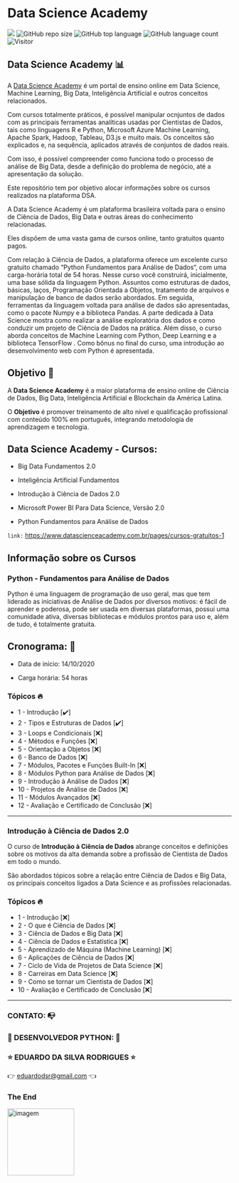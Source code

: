 # Data Science Academy

[![](https://img.shields.io/badge/made_by-eduardodsr-green)](https://github.com/eduardodsr/)
![GitHub repo size](https://img.shields.io/github/repo-size/eduardodsr/Data-Science-Academy)
![GitHub top language](https://img.shields.io/github/languages/top/eduardodsr/Data-Science-Academy)
![GitHub language count](https://img.shields.io/github/languages/count/eduardodsr/Data-Science-Academy)
![Visitor](https://visitor-badge.glitch.me/badge?page_id=eduardodsr.Data-Science-Academy)


## Data Science Academy  📊 

A <a href="https://www.datascienceacademy.com.br/pages/home">Data Science Academy</a> é um portal de ensino online em Data Science, Machine Learning, Big Data, Inteligência Artificial e outros conceitos relacionados.

Com cursos totalmente práticos, é possível manipular ocnjuntos de dados com as principais ferramentas analíticas usadas por Cientistas de Dados, tais como linguagens R e Python, Microsoft Azure Machine Learning, Apache Spark, Hadoop, Tableau, D3.js e muito mais. Os conceitos são explicados e, na sequência, aplicados através de conjuntos de dados reais. 

Com isso, é possível compreender como funciona todo o processo de análise de Big Data, desde a definição do problema de negócio, até a apresentação da solução. 

Este repositório tem por objetivo alocar informações sobre os cursos realizados na plataforma DSA.

A Data Science Academy é um plataforma brasileira voltada para o ensino de Ciência de Dados, Big Data e outras áreas do conhecimento relacionadas. 

Eles dispõem de uma vasta gama de cursos online, tanto gratuitos quanto pagos.

Com relação à Ciência de Dados, a plataforma oferece um excelente curso gratuito chamado “Python Fundamentos para Análise de Dados“, com uma carga-horária total de 54 horas. Nesse curso você construirá, inicialmente, uma base sólida da linguagem Python. Assuntos como estruturas de dados, básicas, laços, Programação Orientada a Objetos, tratamento de arquivos e manipulação de banco de dados serão abordados. Em seguida, ferramentas da linguagem voltada para análise de dados são apresentadas, como o pacote Numpy e a biblioteca Pandas. A parte dedicada à Data Science mostra como realizar a análise exploratória dos dados e como conduzir um projeto de Ciência de Dados na prática. Além disso, o curso aborda conceitos de Machine Learning com Python, Deep Learning e a biblioteca TensorFlow . Como bônus no final do curso, uma introdução ao desenvolvimento web com Python é apresentada.


## Objetivo 🎯

A **Data Science Academy** é a maior plataforma de ensino online de Ciência de Dados, Big Data, Inteligência Artificial e Blockchain da América Latina. 

O **Objetivo** é promover treinamento de alto nível e qualificação profissional com conteúdo 100% em português, integrando metodologia de aprendizagem e tecnologia.


## Data Science Academy - Cursos:

- Big Data Fundamentos 2.0

- Inteligência Artificial Fundamentos

- Introdução à Ciência de Dados 2.0

- Microsoft Power BI Para Data Science, Versão 2.0

- Python Fundamentos para Análise de Dados

``` link: ``` https://www.datascienceacademy.com.br/pages/cursos-gratuitos-1


## Informação sobre os Cursos

### Python - Fundamentos para Análise de Dados

Python é uma linguagem de programação de uso geral, mas que tem liderado as iniciativas de Análise de Dados por diversos motivos: é fácil de aprender e poderosa, pode ser usada em diversas plataformas, possui uma comunidade ativa, diversas bibliotecas e módulos prontos para uso e, além de tudo, é totalmente gratuita.


## Cronograma: :calendar:

- Data de início: 14/10/2020

- Carga horária: 54 horas


### Tópicos :fire:

- 1 - Introdução  [✔️]
- 2 - Tipos e Estruturas de Dados [✔️]
- 3 - Loops e Condicionais [:x:]
- 4 - Métodos e Funções [:x:]
- 5 - Orientação a Objetos [:x:]
- 6 - Banco de Dados [:x:]
- 7 - Módulos, Pacotes e Funções Built-In [:x:]
- 8 - Módulos Python para Análise de Dados [:x:]
- 9 - Introdução à Análise de Dados [:x:]
- 10 - Projetos de Análise de Dados [:x:]
- 11 - Módulos Avançados [:x:]
- 12 - Avaliação e Certificado de Conclusão [:x:]

---

### Introdução à Ciência de Dados 2.0

O curso de **Introdução à Ciência de Dados** abrange conceitos e definições sobre os motivos da alta demanda sobre a profissão de Cientista de Dados em todo o mundo. 

São abordados tópicos sobre a relação entre Ciência de Dados e Big Data, os principais conceitos ligados a Data Science e as profissões relacionadas.

### Tópicos :fire:

- 1 - Introdução [:x:]
- 2 - O que é Ciência de Dados [:x:]
- 3 - Ciência de Dados e Big Data [:x:]
- 4 - Ciência de Dados e Estatística [:x:]
- 5 - Aprendizado de Máquina (Machine Learning) [:x:]
- 6 - Aplicações de Ciência de Dados [:x:]
- 7 - Ciclo de Vida de Projetos de Data Science [:x:]
- 8 - Carreiras em Data Science [:x:]
- 9 - Como se tornar um Cientista de Dados [:x:]
- 10 - Avaliação e Certificado de Conclusão [:x:]

---


### CONTATO: :mailbox_with_no_mail:

### 🐍 DESENVOLVEDOR PYTHON: 🐍

### :star: EDUARDO DA SILVA RODRIGUES :star:

:point_right: eduardodsr@gmail.com :point_left: 


### The End

 <p align="left">
  <img src=https://i.imgur.com/760Zrb2.gif?raw=true" alt="imagem" width="150px" />                                                                            
 </p>
